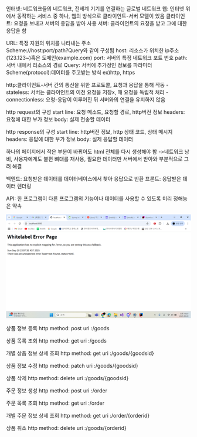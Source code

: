 인터넷: 네트워크들의 네트워크, 전세계 기기를 연결하는 글로벌 네트워크
웹: 인터넷 위에서 동작하는 서비스 중 하나, 웹의 방식으로 클라이언트-서버 모델이 있음
클라이언트: 요청을 보내고 서버의 응답을 받아 사용
서버: 클라이언트의 요청을 받고 그에 대한 응답을 함

URL: 특정 자원의 위치를 나타내는 주소  
    Scheme://host:port/path?Query와 같이 구성됨
        host: 리소스가 위치한 ip주소(123.123~)혹은 도메인(example.com)
        port: 서버의 특정 네트워크 포트 번호
        path: 서버 내에서 리소스의 경로
        Query: 서버에 추가정인 정보를 파라미터
        Scheme(protocol):데이터를 주고받는 방식 ex)http, https

http:클라이언트-서버 간의 통신을 위한 프로토콜, 요청과 응답을 통해 작동
-stateless: 서버는 클라이언트의 이전 요청을 저장x, 매 요청을 독립적 처리
-connectionless: 요청-응답이 이루어진 뒤 서버와의 연결을 유지하지 않음

http request의 구성
    start line: 요청 메소드, 요청할 경로, http버전 정보
    headers: 요청에 대한 부가 정보
    body: 실제 전송할 데이터

http response의 구성
    start line: http버전 정보, http 상태 코드, 상태 메시지
    headers: 응답에 대한 부가 정보
    body: 실제 응답할 데이터

하나의 페이지에서 작은 부분이 바뀌어도 html 전체를 다시 생성해야 함
->네트워크 낭비, 사용자에게도 불편
뼈대를 재사용, 필요한 데이터만 서버에서 받아와 부분적으로 그려 해결

백엔드: 요청받은 데이터를 데이터베이스에서 찾아 응답으로 반환
프론트: 응답받은 데이터 렌더링

API: 한 프로그램이 다른 프로그램의 기능이나 데이터를 사용할 수 있도록 미리 정해농은 약속


![alt text](gdg1주차.png)


상품 정보 등록
http method: post
uri :/goods

상품 목록 조회
http method: get
uri :/goods

개별 상품 정보 상세 조회
http method: get
uri :/goods/{goodsid}

상품 정보 수정
http method: patch
uri :/goods/{goodsid}

상품 삭제
http method: delete
uri :/goods/{goodsid}




주문 정보 생성
http method: post
uri :/order

주문 목록 조회
http method: get
uri :/order

개별 주문 정보 상세 조회
http method: get
uri :/order/{orderid}

상품 취소
http method: delete
uri :/goods/{orderid}



